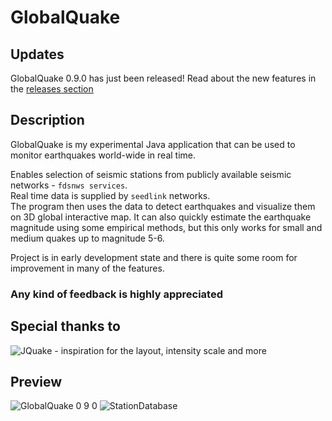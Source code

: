# GlobalQuake

## Updates

GlobalQuake 0.9.0 has just been released! Read about the new features in the [releases section](https://github.com/xspanger3770/GlobalQuake/releases)

## Description

GlobalQuake is my experimental Java application that can be used to monitor earthquakes world-wide in real time.

Enables selection of seismic stations from publicly available seismic networks - `fdsnws services`. \
Real time data is supplied by `seedlink` networks. \
The program then uses the data to detect earthquakes and visualize them on 3D global interactive map.
It can also quickly estimate the earthquake magnitude using some empirical methods, but this only works for small and medium quakes up to magnitude 5-6.

Project is in early development state and there is quite some room for improvement in many of the features.

### Any kind of feedback is highly appreciated

## Special thanks to

![JQuake](https://jquake.net/) - inspiration for the layout, intensity scale and more
 
## Preview

![GlobalQuake 0 9 0](https://github.com/xspanger3770/GlobalQuake/assets/100421968/6c41b8e4-d33c-44bc-a8ca-4f2ad7ecac40)
![StationDatabase](https://github.com/xspanger3770/GlobalQuake/assets/100421968/a37319ec-2132-426a-b095-2e6a9e064322)
